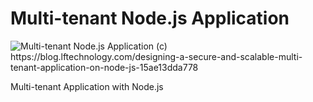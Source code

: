 # Multi-tenant Node.js Application

<img src="https://cdn-images-1.medium.com/max/1600/1*YJHmalZ71_3AekY06edhPg.png" alt="Multi-tenant Node.js Application">
(c) https://blog.lftechnology.com/designing-a-secure-and-scalable-multi-tenant-application-on-node-js-15ae13dda778

Multi-tenant Application with Node.js
